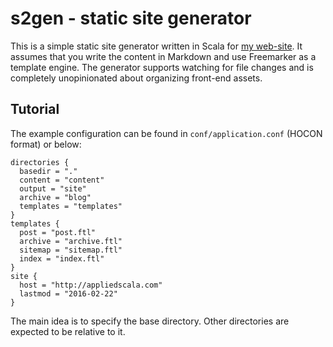 # s2gen - static site generator

This is a simple static site generator written in Scala for [my web-site](http://appliedscala.com/). It assumes that you write the content in Markdown and use Freemarker as a template engine. The generator supports watching for file changes and is completely unopinionated about organizing front-end assets.

## Tutorial

The example configuration can be found in `conf/application.conf` (HOCON format) or below:

```
directories {
  basedir = "."
  content = "content"
  output = "site"
  archive = "blog"
  templates = "templates"
}
templates {
  post = "post.ftl"
  archive = "archive.ftl"
  sitemap = "sitemap.ftl"
  index = "index.ftl"
}
site {
  host = "http://appliedscala.com"
  lastmod = "2016-02-22"
}
```

 The main idea is to specify the base directory. Other directories are expected to be relative to it.
